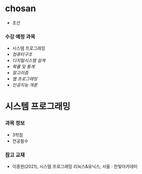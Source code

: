 # chosan
* 초산
### 수강 예정 과목
* 시스템 프로그래밍
* *컴퓨터구조*
* *디지털시스템 설계*
* *확률 및 통계*
* *알고리즘*
* *웹 프로그래밍*
* *인공지능 개론*

# 시스템 프로그래밍
### 과목 정보
* 3학점
* 전공필수
### 참고 교재
* 이종원(2021), 시스템 프로그래밍 리눅스&유닉스, 서울 : 한빛아카데미

<!--
# 컴퓨터구조
### 과목 정보
* 3학점
* 전공필수
### 참고 교재
* 신종홍(2021), 컴퓨터 구조와 원리 3.0, 서울 : 한빛아카데미
### 과목 소개
*
-->